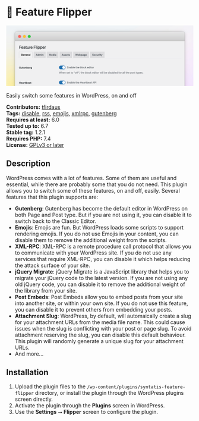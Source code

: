 # 🚦 Feature Flipper

![Banner](.wporg/banner-1544x500.png)

Easily switch some features in WordPress, on and off
  
**Contributors:** [tfirdaus](http://profiles.wordpress.org/tfirdaus)  
**Tags:** [disable](http://wordpress.org/plugins/tags/disable), [rss](http://wordpress.org/plugins/tags/rss), [emojis](http://wordpress.org/plugins/tags/emojis), [xmlrpc](http://wordpress.org/plugins/tags/xmlrpc), [gutenberg](http://wordpress.org/plugins/tags/gutenberg)  
**Requires at least:** 6.0  
**Tested up to:** 6.7  
**Stable tag:** 1.2.1  
**Requires PHP:** 7.4  
**License:** [GPLv3 or later](https://www.gnu.org/licenses/gpl-3.0.html)  

## Description

WordPress comes with a lot of features. Some of them are useful and essential, while there are probably some that you do not need. This plugin allows you to switch some of these features, on and off, easily. Several features that this plugin supports are:

- **Gutenberg**: Gutenberg has become the default editor in WordPress on both Page and Post type. But if you are not using it, you can disable it to switch back to the Classic Editor.
- **Emojis**: Emojis are fun. But WordPress loads some scripts to support rendering emojis. If you do not use Emojis in your content, you can disable them to remove the additional weight from the scripts.
- **XML-RPC**: XML-RPC is a remote procedure call protocol that allows you to communicate with your WordPress site. If you do not use any services that require XML-RPC, you can disable it which helps reducing the attack surface of your site.
- **jQuery Migrate**: jQuery Migrate is a JavaScript library that helps you to migrate your jQuery code to the latest version. If you are not using any old jQuery code, you can disable it to remove the additional weight of the library from your site.
- **Post Embeds**: Post Embeds allow you to embed posts from your site into another site, or within your own site. If you do not use this feature, you can disable it to prevent others from embedding your posts.
- **Attachment Slug**: WordPress, by default, will automaically create a slug for your attachment URLs from the media file name. This could cause issues when the slug is conflicting with your post or page slug. To avoid attachment reserving the slug, you can disable this default behaviour. This plugin will randomly generate a unique slug for your attachment URLs.
- And more...

## Installation

1. Upload the plugin files to the `/wp-content/plugins/syntatis-feature-flipper` directory, or install the plugin through the WordPress plugins screen directly.
2. Activate the plugin through the **Plugins** screen in WordPress.
3. Use the **Settings** ⭢ **Flipper** screen to configure the plugin.

